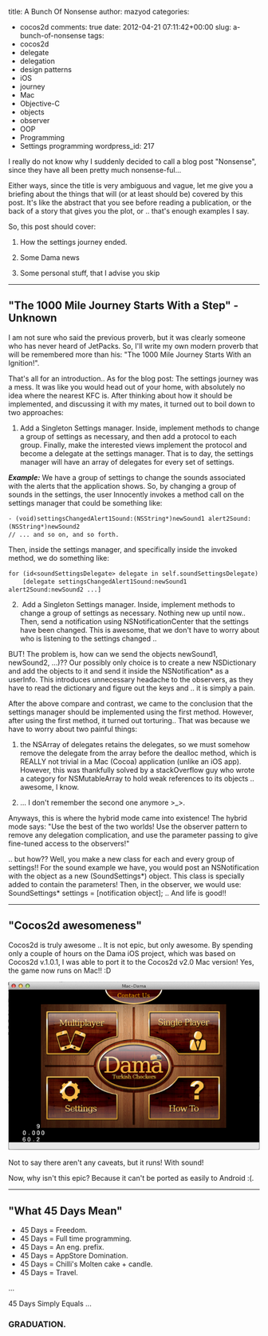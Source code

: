 title: A Bunch Of Nonsense
author: mazyod
categories:
- cocos2d
comments: true
date: 2012-04-21 07:11:42+00:00
slug: a-bunch-of-nonsense
tags:
- cocos2d
- delegate
- delegation
- design patterns
- iOS
- journey
- Mac
- Objective-C
- objects
- observer
- OOP
- Programming
- Settings programming
wordpress_id: 217

I really do not know why I suddenly decided to call a blog post "Nonsense", since they have all been pretty much nonsense-ful...

Either ways, since the title is very ambiguous and vague, let me give you a briefing about the things that will (or at least should be) covered by this post. It's like the abstract that you see before reading a publication, or the back of a story that gives you the plot, or .. that's enough examples I say.

So, this post should cover:



	
  1. How the settings journey ended.

	
  2. Some Dama news

	
  3. Some personal stuff, that I advise you skip




* * *





## "The 1000 Mile Journey Starts With a Step" - Unknown


I am not sure who said the previous proverb, but it was clearly someone who has never heard of JetPacks. So, I'll write my own modern proverb that will be remembered more than his: "The 1000 Mile Journey Starts With an Ignition!".

That's all for an introduction.. As for the blog post:
The settings journey was a mess. It was like you would head out of your home, with absolutely no idea where the nearest KFC is. After thinking about how it should be implemented, and discussing it with my mates, it turned out to boil down to two approaches:



	
  1. Add a Singleton Settings manager. Inside, implement methods to change a group of settings as necessary, and then add a protocol to each group. Finally, make the interested views implement the protocol and become a delegate at the settings manager. That is to day, the settings manager will have an array of delegates for every set of settings.

_**Example:**_ We have a group of settings to change the sounds associated with the alerts that the application shows. So, by changing a group of sounds in the settings, the user Innocently invokes a method call on the settings manager that could be something like:

```objc
- (void)settingsChangedAlert1Sound:(NSString*)newSound1 alert2Sound:(NSString*)newSound2 
// ... and so on, and so forth.

```

Then, inside the settings manager, and specifically inside the invoked method, we do something like: 

```objc
for (id<soundSettingsDelegate> delegate in self.soundSettingsDelegate) 
    [delegate settingsChangedAlert1Sound:newSound1 alert2Sound:newSound2 ...]

```

	
  2.  Add a Singleton Settings manager. Inside, implement methods to change a group of settings as necessary. Nothing new up until now.. Then, send a notification using NSNotificationCenter that the settings have been changed. This is awesome, that we don't have to worry about who is listening to the settings changed ..

BUT! The problem is, how can we send the objects newSound1, newSound2, ...)?? Our possibly only choice is to create a new NSDictionary and add the objects to it and send it inside the NSNotification* as a userInfo. This introduces unnecessary headache to the observers, as they have to read the dictionary and figure out the keys and .. it is simply a pain.


After the above compare and contrast, we came to the conclusion that the settings manager should be implemented using the first method. However, after using the first method, it turned out torturing.. That was because we have to worry about two painful things:

	
  1. the NSArray of delegates retains the delegates, so we must somehow remove the delegate from the array before the dealloc method, which is REALLY not trivial in a Mac (Cocoa) application (unlike an iOS app). However, this was thankfully solved by a stackOverflow guy who wrote a category for NSMutableArray to hold weak references to its objects .. awesome, I know.

	
  2. ... I don't remember the second one anymore >_>.


Anyways, this is where the hybrid mode came into existence! The hybrid mode says: "Use the best of the two worlds! Use the observer pattern to remove any delegation complication, and use the parameter passing to give fine-tuned access to the observers!"

.. but how?? Well, you make a new class for each and every group of settings!! For the sound example we have, you would post an NSNotification with the object as a new (SoundSettings*) object. This class is specially added to contain the parameters! Then, in the observer, we would use: SoundSettings* settings = [notification object]; .. And life is good!!


* * *


## "Cocos2d awesomeness"


Cocos2d is truly awesome .. It is not epic, but only awesome. By spending only a couple of hours on the Dama iOS project, which was based on Cocos2d v.1.0.1, I was able to port it to the Cocos2d v2.0 Mac version! Yes, the game now runs on Mac!! :D

[![image](/images/screen-shot-2012-04-20-at-6-41-01-pm.png)](/images/screen-shot-2012-04-20-at-6-41-01-pm.png)

Not to say there aren't any caveats, but it runs! With sound!

Now, why isn't this epic? Because it can't be ported as easily to Android :(.




* * *



## "What 45 Days Mean"


+ 45 Days = Freedom.
+ 45 Days = Full time programming.
+ 45 Days = An eng. prefix.
+ 45 Days = AppStore Domination.
+ 45 Days = Chilli's Molten cake + candle.
+ 45 Days = Travel.

...

45 Days Simply Equals ...


### GRADUATION.
